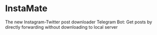 # InstaMate
The new Instagram-Twitter post downloader Telegram Bot: Get posts by directly forwarding without downloading to local server
